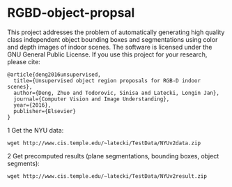 # RGBD-object-propsal

This project addresses the problem of automatically generating high quality class independent object bounding boxes and segmentations using color and depth images of indoor scenes. 
The software is licensed under the GNU General Public License. 
If you use this project for your research, please cite:

    @article{deng2016unsupervised,
      title={Unsupervised object region proposals for RGB-D indoor scenes},
      author={Deng, Zhuo and Todorovic, Sinisa and Latecki, Longin Jan},
      journal={Computer Vision and Image Understanding},
      year={2016},
      publisher={Elsevier}
    }

1 Get the NYU data:
        
    wget http://www.cis.temple.edu/~latecki/TestData/NYUv2data.zip
2 Get precomputed results (plane segmentations, bounding boxes, object segments): 
    
    wget http://www.cis.temple.edu/~latecki/TestData/NYUv2result.zip

